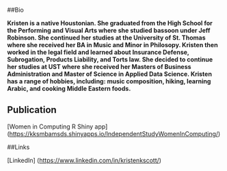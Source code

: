 ##Bio

**Kristen is a native Houstonian. She graduated from the High School for the Performing and Visual Arts where she studied bassoon under Jeff Robinson. She continued her studies at the University of St. Thomas where she received her BA in Music and Minor in Philosopy. Kristen then worked in the legal field and learned about Insurance Defense, Subrogation, Products Liability, and Torts law. She decided to continue her studies at UST where she received her Masters of Business Administration and Master of Science in Applied Data Science. Kristen has a range of hobbies, including: music composition, hiking, learning Arabic, and cooking Middle Eastern foods.** 

## Publication

[Women in Computing R Shiny app] (https://kksmbamsds.shinyapps.io/IndependentStudyWomenInComputing/)

##Links

[LinkedIn] (https://www.linkedin.com/in/kristenkscott/)

